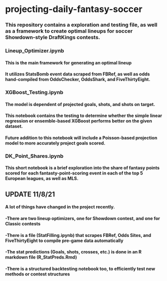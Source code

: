 # projecting-daily-fantasy-soccer

### This repository contains a exploration and testing file, as well as a framework to create optimal lineups for soccer Showdown-style DraftKings contests.

### Lineup_Optimizer.ipynb
#### This is the main framework for generating an optimal lineup
#### It utilizes StatsBomb event data scraped from FBRef, as well as odds hand-compiled from OddsChecker, OddsShark, and FiveThirtyEight.

### XGBoost_Testing.ipynb
#### The model is dependent of projected goals, shots, and shots on target.
#### This notebook contains the testing to determine whether the simple linear regression or ensemble-based XGBoost performs better on the given dataset.
#### Future addition to this notebook will include a Poisson-based projection model to more accurately project goals scored.

### DK_Point_Shares.ipynb
#### This short notebook is a brief exploration into the share of fantasy points scored for each fantasty-point-scoring event in each of the top 5 European leagues, as well as MLS.



## UPDATE 11/8/21
#### A lot of things have changed in the project recently.
#### -There are two lineup optimizers, one for Showdown contest, and one for Classic contests
#### -There is a file (StatFilling.ipynb) that scrapes FBRef, Odds Sites, and FiveThirtyEight to compile pre-game data automatically
#### -The stat predictions (Goals, shots, crosses, etc.) is done in an R markdown file (R_StatPreds.Rmd)
#### -There is a structured backtesting notebook too, to efficiently test new methods or contest structures
